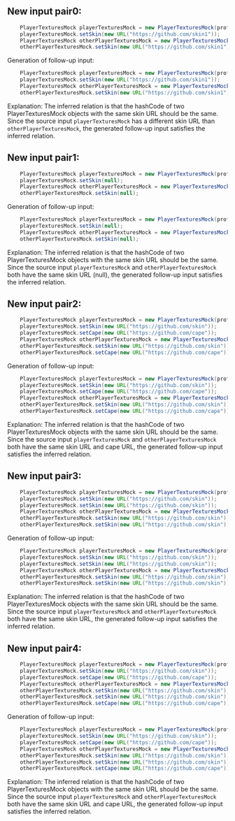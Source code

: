 ## New input pair0:
```java
    PlayerTexturesMock playerTexturesMock = new PlayerTexturesMock(profile);
    playerTexturesMock.setSkin(new URL("https://github.com/skin1"));
    PlayerTexturesMock otherPlayerTexturesMock = new PlayerTexturesMock(profile);
    otherPlayerTexturesMock.setSkin(new URL("https://github.com/skin1"));
```
Generation of follow-up input:
```java
    PlayerTexturesMock playerTexturesMock = new PlayerTexturesMock(profile);
    playerTexturesMock.setSkin(new URL("https://github.com/skin1"));
    PlayerTexturesMock otherPlayerTexturesMock = new PlayerTexturesMock(profile);
    otherPlayerTexturesMock.setSkin(new URL("https://github.com/skin1"));
```
Explanation:
The inferred relation is that the hashCode of two PlayerTexturesMock objects with the same skin URL should be the same. Since the source input `playerTexturesMock` has a different skin URL than `otherPlayerTexturesMock`, the generated follow-up input satisfies the inferred relation.

## New input pair1:
```java
    PlayerTexturesMock playerTexturesMock = new PlayerTexturesMock(profile);
    playerTexturesMock.setSkin(null);
    PlayerTexturesMock otherPlayerTexturesMock = new PlayerTexturesMock(profile);
    otherPlayerTexturesMock.setSkin(null);
```
Generation of follow-up input:
```java
    PlayerTexturesMock playerTexturesMock = new PlayerTexturesMock(profile);
    playerTexturesMock.setSkin(null);
    PlayerTexturesMock otherPlayerTexturesMock = new PlayerTexturesMock(profile);
    otherPlayerTexturesMock.setSkin(null);
```
Explanation:
The inferred relation is that the hashCode of two PlayerTexturesMock objects with the same skin URL should be the same. Since the source input `playerTexturesMock` and `otherPlayerTexturesMock` both have the same skin URL (null), the generated follow-up input satisfies the inferred relation.

## New input pair2:
```java
    PlayerTexturesMock playerTexturesMock = new PlayerTexturesMock(profile);
    playerTexturesMock.setSkin(new URL("https://github.com/skin"));
    playerTexturesMock.setCape(new URL("https://github.com/cape"));
    PlayerTexturesMock otherPlayerTexturesMock = new PlayerTexturesMock(profile);
    otherPlayerTexturesMock.setSkin(new URL("https://github.com/skin"));
    otherPlayerTexturesMock.setCape(new URL("https://github.com/cape"));
```
Generation of follow-up input:
```java
    PlayerTexturesMock playerTexturesMock = new PlayerTexturesMock(profile);
    playerTexturesMock.setSkin(new URL("https://github.com/skin"));
    playerTexturesMock.setCape(new URL("https://github.com/cape"));
    PlayerTexturesMock otherPlayerTexturesMock = new PlayerTexturesMock(profile);
    otherPlayerTexturesMock.setSkin(new URL("https://github.com/skin"));
    otherPlayerTexturesMock.setCape(new URL("https://github.com/cape"));
```
Explanation:
The inferred relation is that the hashCode of two PlayerTexturesMock objects with the same skin URL should be the same. Since the source input `playerTexturesMock` and `otherPlayerTexturesMock` both have the same skin URL and cape URL, the generated follow-up input satisfies the inferred relation.

## New input pair3:
```java
    PlayerTexturesMock playerTexturesMock = new PlayerTexturesMock(profile);
    playerTexturesMock.setSkin(new URL("https://github.com/skin"));
    playerTexturesMock.setSkin(new URL("https://github.com/skin"));
    PlayerTexturesMock otherPlayerTexturesMock = new PlayerTexturesMock(profile);
    otherPlayerTexturesMock.setSkin(new URL("https://github.com/skin"));
    otherPlayerTexturesMock.setSkin(new URL("https://github.com/skin"));
```
Generation of follow-up input:
```java
    PlayerTexturesMock playerTexturesMock = new PlayerTexturesMock(profile);
    playerTexturesMock.setSkin(new URL("https://github.com/skin"));
    playerTexturesMock.setSkin(new URL("https://github.com/skin"));
    PlayerTexturesMock otherPlayerTexturesMock = new PlayerTexturesMock(profile);
    otherPlayerTexturesMock.setSkin(new URL("https://github.com/skin"));
    otherPlayerTexturesMock.setSkin(new URL("https://github.com/skin"));
```
Explanation:
The inferred relation is that the hashCode of two PlayerTexturesMock objects with the same skin URL should be the same. Since the source input `playerTexturesMock` and `otherPlayerTexturesMock` both have the same skin URL, the generated follow-up input satisfies the inferred relation.

## New input pair4:
```java
    PlayerTexturesMock playerTexturesMock = new PlayerTexturesMock(profile);
    playerTexturesMock.setSkin(new URL("https://github.com/skin"));
    playerTexturesMock.setCape(new URL("https://github.com/cape"));
    PlayerTexturesMock otherPlayerTexturesMock = new PlayerTexturesMock(profile);
    otherPlayerTexturesMock.setSkin(new URL("https://github.com/skin"));
    otherPlayerTexturesMock.setSkin(new URL("https://github.com/skin"));
    otherPlayerTexturesMock.setCape(new URL("https://github.com/cape"));
```
Generation of follow-up input:
```java
    PlayerTexturesMock playerTexturesMock = new PlayerTexturesMock(profile);
    playerTexturesMock.setSkin(new URL("https://github.com/skin"));
    playerTexturesMock.setCape(new URL("https://github.com/cape"));
    PlayerTexturesMock otherPlayerTexturesMock = new PlayerTexturesMock(profile);
    otherPlayerTexturesMock.setSkin(new URL("https://github.com/skin"));
    otherPlayerTexturesMock.setSkin(new URL("https://github.com/skin"));
    otherPlayerTexturesMock.setCape(new URL("https://github.com/cape"));
```
Explanation:
The inferred relation is that the hashCode of two PlayerTexturesMock objects with the same skin URL should be the same. Since the source input `playerTexturesMock` and `otherPlayerTexturesMock` both have the same skin URL and cape URL, the generated follow-up input satisfies the inferred relation.
